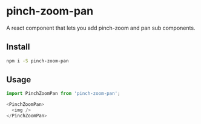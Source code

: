 # pinch-zoom-pan

A react component that lets you add pinch-zoom and pan sub components.

## Install

```bash
npm i -S pinch-zoom-pan
```

## Usage

```typescript jsx
import PinchZoomPan from 'pinch-zoom-pan';

<PinchZoomPan>
  <img />
</PinchZoomPan>
```

